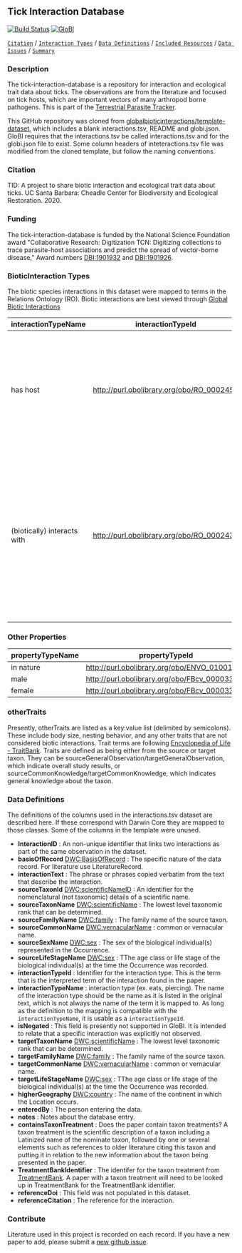 ## Tick Interaction Database
[![Build Status](https://travis-ci.org/ParasiteTracker/tick-interaction-database.svg)](https://travis-ci.org/ParasiteTracker/tick-interaction-database)  [![GloBI](http://api.globalbioticinteractions.org/interaction.svg?accordingTo=globi:ParasiteTracker/tick-interaction-database)](http://globalbioticinteractions.org/?accordingTo=globi:ParasiteTracker/tick-interaction-database) 

[```Citation```](#Citation) / [```Interaction Types```](#interaction-types) / [```Data Definitions```](#data-definitions) / [```Included Resources```](#included-resources) /  [```Data Issues```](#data-issues) / [```Summary```](#summary)


### Description

The tick-interaction-database is a repository for interaction and ecological trait data about ticks. The observations are from the literature and focused on tick hosts, which are important vectors of many arthropod borne pathogens. This is part of the [Terrestrial Parasite Tracker](http://parasitetracker.org/).

This GitHub repository was cloned from [globalbioticinteractions/template-dataset](https://github.com/globalbioticinteractions/template-dataset), which includes a blank interactions.tsv, README and globi.json. GloBI requires that the interactions.tsv be called interactions.tsv and for the globi.json file to exist. Some column headers of inteteractions.tsv file was modified from the cloned template, but follow the naming conventions.

### Citation

TID: A project to share biotic interaction and ecological trait data about ticks. UC Santa Barbara: Cheadle Center for Biodiversity and Ecological Restoration. 2020.

### Funding

The tick-interaction-database is funded by the National Science Foundation award "Collaborative Research: Digitization TCN: Digitizing collections to trace parasite-host associations and predict the spread of vector-borne disease," Award numbers [DBI:1901932](https://nsf.gov/awardsearch/showAward?AWD_ID=1901932) and [DBI:1901926](https://nsf.gov/awardsearch/showAward?AWD_ID=1901926).

### BioticInteraction Types

The biotic species interactions in this dataset were mapped to terms in the Relations Ontology (RO). Biotic interactions are best viewed through [Global Biotic Interactions](https://www.globalbioticinteractions.org/)

interactionTypeName | interactionTypeId | description
--- | --- | --- |
has host |http://purl.obolibrary.org/obo/RO_0002454|X 'has host' y if and only if: x is an organism, y is an organism, and x can live on the surface of or within the body of y|
(biotically) interacts with | http://purl.obolibrary.org/obo/RO_0002437 | An interaction relationship in which at least one of the partners is an organism and the other is either an organism or an abiotic entity with which the organism interacts.


### Other Properties

propertyTypeName | propertyTypeId
--- | --- |
in nature | http://purl.obolibrary.org/obo/ENVO_01001226
male | http://purl.obolibrary.org/obo/FBcv_0000333
female | http://purl.obolibrary.org/obo/FBcv_0000334

### otherTraits
Presently, otherTraits are listed as a key:value list (delimited by semicolons). These include body size, nesting behavior, and any other traits that are not considered biotic interactions. Trait terms are following [Encyclopedia of Life - TraitBank](https://eol.org/traitbank). Traits are defined as being either from the source or target taxon. They can be sourceGeneralObservation/targetGeneralObservation, which indicate overall study results, or sourceCommonKnowledge/targetCommonKnowledge, which indicates general knowledge about the taxon.

 
### Data Definitions

The definitions of the columns used in the interactions.tsv dataset are described here. If these correspond with Darwin Core they are mapped to those classes. Some of the columns in the template were unused.

  * **InteractionID** : An non-unique identifier that links two interactions as part of the same observation in the dataset.
  * **basisOfRecord** [DWC:BasisOfRecord](http://rs.tdwg.org/dwc/terms/basisOfRecord) : The specific nature of the data record. For literature use LiteratureRecord.
  * **interactionText** : The phrase or phrases copied verbatim from the text that describe the interaction.
  * **sourceTaxonId** [DWC:scientificNameID](http://rs.tdwg.org/dwc/terms/scientificNameID) : An identifier for the nomenclatural (not taxonomic) details of a scientific name.
  * **sourceTaxonName** [DWC:scientificName](http://rs.tdwg.org/dwc/terms/scientificName) : The lowest level taxonomic rank that can be determined.
  * **sourceFamilyName** [DWC:family](http://rs.tdwg.org/dwc/terms/family) : The family name of the source taxon.
  * **sourceCommonName** [DWC:vernacularName](http://rs.tdwg.org/dwc/terms/Taxon) : common or vernacular name.
  * **sourceSexName** [DWC:sex](http://rs.tdwg.org/dwc/terms/sex) : The sex of the biological individual(s) represented in the Occurrence.
  * **sourceLifeStageName** [DWC:sex](http://rs.tdwg.org/dwc/terms/lifeStage) : TThe age class or life stage of the biological individual(s) at the time the Occurrence was recorded.
  * **interactionTypeId** : Identifier for the interaction type. This is the term that is the interpreted term of the interaction found in the paper.
  * **interactionTypeName** : interaction type (ex. eats, piercing). The name of the interaction type should be the name as it is listed in the original text, which is not always the name of the term it is mapped to. As long as the definition to the mapping is compatible with the ```interactionTypeName```, it is usable as a ```interactionTypeId```.
  * **isNegated** : This field is presently not supported in GloBI. It is intended to relate that a specific interaction was explicitly not observed.
  * **targetTaxonName** [DWC:scientificName](http://rs.tdwg.org/dwc/terms/scientificName) : The lowest level taxonomic rank that can be determined.
  * **targetFamilyName** [DWC:family](http://rs.tdwg.org/dwc/terms/family) : The family name of the source taxon.
  * **targetCommonName** [DWC:vernacularName](http://rs.tdwg.org/dwc/terms/Taxon) : common or vernacular name.
  * **targetLifeStageName** [DWC:sex](http://rs.tdwg.org/dwc/terms/lifeStage) : TThe age class or life stage of the biological individual(s) at the time the Occurrence was recorded.
  * **higherGeography** [DWC:country](http://rs.tdwg.org/dwc/terms/higherGeography) : The name of the continent in which the Location occurs.
  * **enteredBy**  : The person entering the data.
  * **notes**  : Notes about the database entry.
  * **containsTaxonTreatment** : Does the paper contain taxon treatments? A taxon treatment is the scientific description of a taxon including a Latinized name of the nominate taxon, followed by one or several elements such as references to older literature citing this taxon and putting it in relation to the new information about the taxon being presented in the paper.
  * **TreatmentBankIdentifier** : The identifer for the taxon treatment from [TreatmentBank](http://plazi.org/resources/treatmentbank/). A paper with a taxon treatment will need to be looked up in TreatmentBank for the TreatmentBank identifier.
  * **referenceDoi** : This field was not populated in this dataset.
  * **referenceCitation**  : The reference for the interaction.


### Contribute
Literature used in this project is recorded on each record. If you have a new paper to add, please submit a [new github issue](https://github.com/ParasiteTracker/tick-interaction-database/issues/new).


